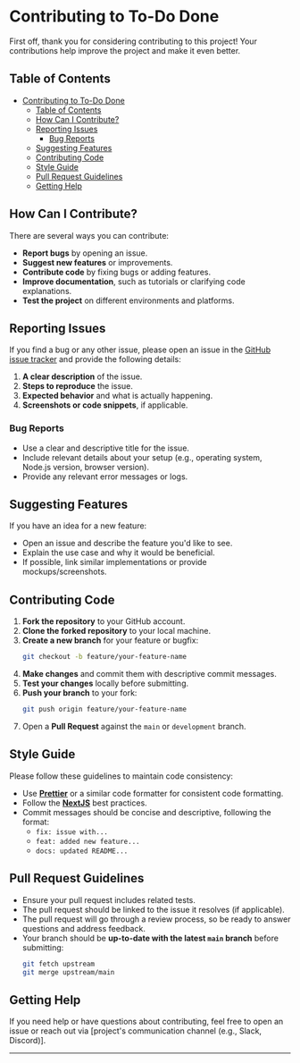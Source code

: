 # Contributing to To-Do Done

First off, thank you for considering contributing to this project! Your contributions help improve the project and make it even better.

## Table of Contents
- [Contributing to To-Do Done](#contributing-to-to-do-done)
  - [Table of Contents](#table-of-contents)
  - [How Can I Contribute?](#how-can-i-contribute)
  - [Reporting Issues](#reporting-issues)
    - [Bug Reports](#bug-reports)
  - [Suggesting Features](#suggesting-features)
  - [Contributing Code](#contributing-code)
  - [Style Guide](#style-guide)
  - [Pull Request Guidelines](#pull-request-guidelines)
  - [Getting Help](#getting-help)

## How Can I Contribute?

There are several ways you can contribute:
- **Report bugs** by opening an issue.
- **Suggest new features** or improvements.
- **Contribute code** by fixing bugs or adding features.
- **Improve documentation**, such as tutorials or clarifying code explanations.
- **Test the project** on different environments and platforms.

## Reporting Issues

If you find a bug or any other issue, please open an issue in the [GitHub issue tracker](link-to-issues) and provide the following details:
1. **A clear description** of the issue.
2. **Steps to reproduce** the issue.
3. **Expected behavior** and what is actually happening.
4. **Screenshots or code snippets**, if applicable.

### Bug Reports

- Use a clear and descriptive title for the issue.
- Include relevant details about your setup (e.g., operating system, Node.js version, browser version).
- Provide any relevant error messages or logs.

## Suggesting Features

If you have an idea for a new feature:
- Open an issue and describe the feature you'd like to see.
- Explain the use case and why it would be beneficial.
- If possible, link similar implementations or provide mockups/screenshots.

## Contributing Code

1. **Fork the repository** to your GitHub account.
2. **Clone the forked repository** to your local machine.
3. **Create a new branch** for your feature or bugfix:
   ```bash
   git checkout -b feature/your-feature-name
   ```
4. **Make changes** and commit them with descriptive commit messages.
5. **Test your changes** locally before submitting.
6. **Push your branch** to your fork:
   ```bash
   git push origin feature/your-feature-name
   ```
7. Open a **Pull Request** against the `main` or `development` branch.

## Style Guide

Please follow these guidelines to maintain code consistency:

- Use **[Prettier](https://prettier.io/)** or a similar code formatter for consistent code formatting.
- Follow the **[NextJS](https://nextjs.org/docs)** best practices.
- Commit messages should be concise and descriptive, following the format:
  - `fix: issue with...`
  - `feat: added new feature...`
  - `docs: updated README...`

## Pull Request Guidelines

- Ensure your pull request includes related tests.
- The pull request should be linked to the issue it resolves (if applicable).
- The pull request will go through a review process, so be ready to answer questions and address feedback.
- Your branch should be **up-to-date with the latest `main` branch** before submitting:
   ```bash
   git fetch upstream
   git merge upstream/main
   ```

## Getting Help

If you need help or have questions about contributing, feel free to open an issue or reach out via [project's communication channel (e.g., Slack, Discord)].

---